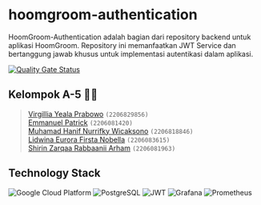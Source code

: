 # hoomgroom-authentication
HoomGroom-Authentication adalah bagian dari repository backend untuk aplikasi HoomGroom. Repository ini memanfaatkan JWT Service dan bertanggung jawab khusus untuk implementasi autentikasi dalam aplikasi.

[![Quality Gate Status](https://sonarcloud.io/api/project_badges/measure?project=HoomGroomA-5_hoomgroom-authentication&metric=alert_status)](https://sonarcloud.io/summary/new_code?id=HoomGroomA-5_hoomgroom-authentication)

## Kelompok A-5 👨‍💻
> [Virgillia Yeala Prabowo](https://github.com/VirgilliaYeala) `(2206829856)` <br>
> [Emmanuel Patrick](https://github.com/g0lgi) `(2206081420)` <br>
> [Muhamad Hanif Nurrifky Wicaksono](https://github.com/HanifRifky) `(2206818846)` <br>
> [Lidwina Eurora Firsta Nobella](https://github.com/divieurora) `(2206083615)` <br>
> [Shirin Zarqaa Rabbaanii Arham](https://github.com/shirinzarqaa) `(2206081963)` <br>

## Technology Stack
![Google Cloud Platform](https://img.shields.io/badge/Google_Cloud_Platform-4285F4?style=for-the-badge&logo=google-cloud&logoColor=white)
![PostgreSQL](https://img.shields.io/badge/PostgreSQL-336791?style=for-the-badge&logo=postgresql&logoColor=white)
![JWT](https://img.shields.io/badge/JWT-000000?style=for-the-badge&logo=JSON%20web%20tokens)
![Grafana](https://img.shields.io/badge/Grafana-F46800?style=for-the-badge&logo=grafana&logoColor=white)
![Prometheus](https://img.shields.io/badge/Prometheus-E6522C?style=for-the-badge&logo=prometheus&logoColor=white)
